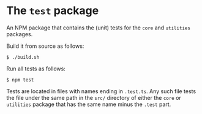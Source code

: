 # The `test` package

An NPM package that contains the (unit) tests for the `core` and `utilities` packages.

Build it from source as follows:

```shell
$ ./build.sh
```

Run all tests as follows:

```shell
$ npm test
```

Tests are located in files with names ending in `.test.ts`.
Any such file tests the file under the same path in the `src/` directory of either the `core` or `utilities` package that has the same name minus the `.test` part.


